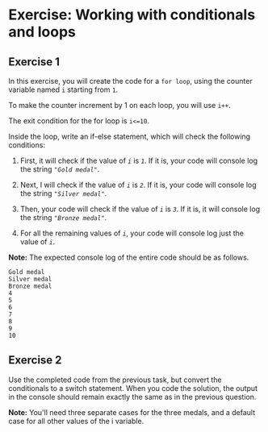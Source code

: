 # Exercise: Working with conditionals and loops

## Exercise 1

In this exercise, you will create the code for a `for loop`, using the counter variable named `i` starting from `1`.

To make the counter increment by 1 on each loop, you will use `i++`.

The exit condition for the for loop is `i<=10`.

Inside the loop, write an if-else statement, which will check the following conditions:
1. First, it will check if the value of _`i`_ is _`1`_. If it is, your code will console log the string _`"Gold medal"`_.

2. Next, I will check if the value of _`i`_ is _`2`_. If it is, your code will console log the string _`"Silver medal"`_.

3. Then, your code will check if the value of _`i`_ is _`3`_. If it is, it will console log the string _`"Bronze medal"`_.

4. For all the remaining values of _`i`_, your code will console log just the value of _`i`_.

__Note:__ The expected console log of the entire code should be as follows.
```
Gold medal
Silver medal
Bronze medal
4
5
6
7
8
9
10
```

## Exercise 2

Use the completed code from the previous task, but convert the conditionals to a switch statement.
When you code the solution, the output in the console should remain exactly the same as in the previous question.

__Note:__ You'll need three separate cases for the three medals, and a default case for all other values of the i variable.
